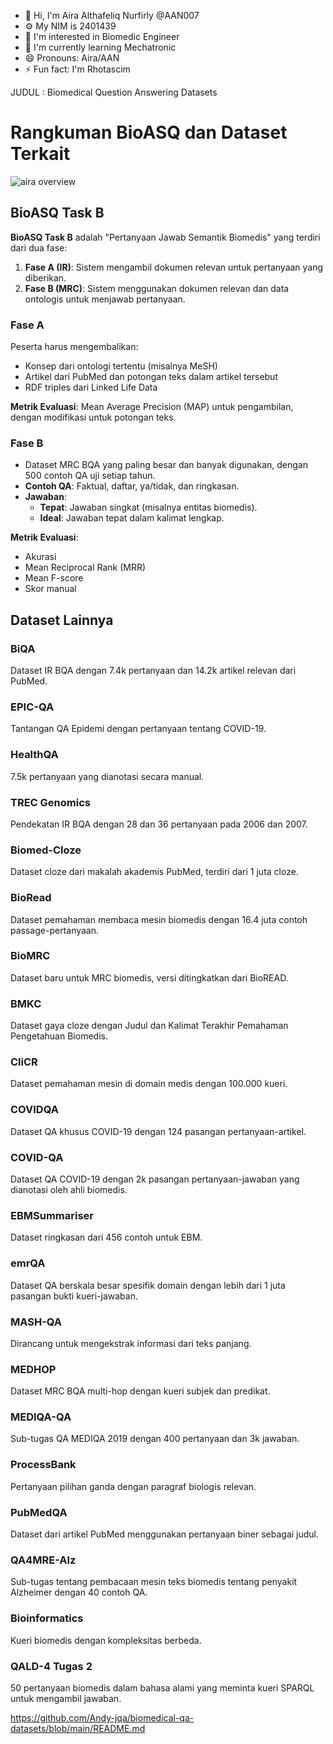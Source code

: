 - 👋 Hi, I'm Aira Althafeliq Nurfirly @AAN007
- ⚙️ My NIM is 2401439
- 👀 I'm interested in Biomedic Engineer
- 🌱 I'm currently learning Mechatronic
- 😄 Pronouns: Aira/AAN
- ⚡ Fun fact: I'm Rhotascim

JUDUL : Biomedical Question Answering Datasets
# Rangkuman BioASQ dan Dataset Terkait

![aira overview](https://github.com/user-attachments/assets/3093a0b3-5ebd-4e9b-96d4-04b0df0b3f15)

## BioASQ Task B
**BioASQ Task B** adalah "Pertanyaan Jawab Semantik Biomedis" yang terdiri dari dua fase:
1. **Fase A (IR)**: Sistem mengambil dokumen relevan untuk pertanyaan yang diberikan.
2. **Fase B (MRC)**: Sistem menggunakan dokumen relevan dan data ontologis untuk menjawab pertanyaan.

### Fase A
Peserta harus mengembalikan:
- Konsep dari ontologi tertentu (misalnya MeSH)
- Artikel dari PubMed dan potongan teks dalam artikel tersebut
- RDF triples dari Linked Life Data

**Metrik Evaluasi**: Mean Average Precision (MAP) untuk pengambilan, dengan modifikasi untuk potongan teks.

### Fase B
- Dataset MRC BQA yang paling besar dan banyak digunakan, dengan 500 contoh QA uji setiap tahun.
- **Contoh QA**: Faktual, daftar, ya/tidak, dan ringkasan.
- **Jawaban**: 
  - **Tepat**: Jawaban singkat (misalnya entitas biomedis).
  - **Ideal**: Jawaban tepat dalam kalimat lengkap.
  
**Metrik Evaluasi**:
- Akurasi
- Mean Reciprocal Rank (MRR)
- Mean F-score
- Skor manual

## Dataset Lainnya
### BiQA
Dataset IR BQA dengan 7.4k pertanyaan dan 14.2k artikel relevan dari PubMed.

### EPIC-QA
Tantangan QA Epidemi dengan pertanyaan tentang COVID-19.

### HealthQA
7.5k pertanyaan yang dianotasi secara manual.

### TREC Genomics
Pendekatan IR BQA dengan 28 dan 36 pertanyaan pada 2006 dan 2007.

### Biomed-Cloze
Dataset cloze dari makalah akademis PubMed, terdiri dari 1 juta cloze.

### BioRead
Dataset pemahaman membaca mesin biomedis dengan 16.4 juta contoh passage-pertanyaan.

### BioMRC
Dataset baru untuk MRC biomedis, versi ditingkatkan dari BioREAD.

### BMKC
Dataset gaya cloze dengan Judul dan Kalimat Terakhir Pemahaman Pengetahuan Biomedis.

### CliCR
Dataset pemahaman mesin di domain medis dengan 100.000 kueri.

### COVIDQA
Dataset QA khusus COVID-19 dengan 124 pasangan pertanyaan-artikel.

### COVID-QA
Dataset QA COVID-19 dengan 2k pasangan pertanyaan-jawaban yang dianotasi oleh ahli biomedis.

### EBMSummariser
Dataset ringkasan dari 456 contoh untuk EBM.

### emrQA
Dataset QA berskala besar spesifik domain dengan lebih dari 1 juta pasangan bukti kueri-jawaban.

### MASH-QA
Dirancang untuk mengekstrak informasi dari teks panjang.

### MEDHOP
Dataset MRC BQA multi-hop dengan kueri subjek dan predikat.

### MEDIQA-QA
Sub-tugas QA MEDIQA 2019 dengan 400 pertanyaan dan 3k jawaban.

### ProcessBank
Pertanyaan pilihan ganda dengan paragraf biologis relevan.

### PubMedQA
Dataset dari artikel PubMed menggunakan pertanyaan biner sebagai judul.

### QA4MRE-Alz
Sub-tugas tentang pembacaan mesin teks biomedis tentang penyakit Alzheimer dengan 40 contoh QA.

### Bioinformatics
Kueri biomedis dengan kompleksitas berbeda.

### QALD-4 Tugas 2
50 pertanyaan biomedis dalam bahasa alami yang meminta kueri SPARQL untuk mengambil jawaban.

https://github.com/Andy-jqa/biomedical-qa-datasets/blob/main/README.md
